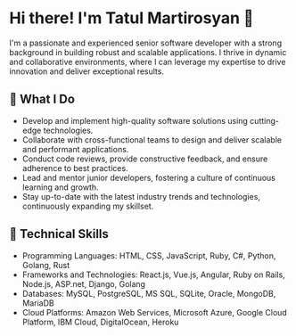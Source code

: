 # Hi there! I'm Tatul Martirosyan 👋 
 
I'm a passionate and experienced senior software developer with a strong background in building robust and scalable applications. I thrive in dynamic and collaborative environments, where I can leverage my expertise to drive innovation and deliver exceptional results. 
 
## 🔭 What I Do 
 
- Develop and implement high-quality software solutions using cutting-edge technologies. 
- Collaborate with cross-functional teams to design and deliver scalable and performant applications. 
- Conduct code reviews, provide constructive feedback, and ensure adherence to best practices. 
- Lead and mentor junior developers, fostering a culture of continuous learning and growth. 
- Stay up-to-date with the latest industry trends and technologies, continuously expanding my skillset. 
 
## 💼 Technical Skills 
 
- Programming Languages: HTML, CSS, JavaScript, Ruby, C#, Python, Golang, Rust
- Frameworks and Technologies: React.js, Vue.js, Angular, Ruby on Rails, Node.js, ASP.net, Django, Golang
- Databases: MySQL, PostgreSQL, MS SQL, SQLite, Oracle, MongoDB, MariaDB
- Cloud Platforms: Amazon Web Services, Microsoft Azure, Google Cloud Platform, IBM Cloud, DigitalOcean, Heroku

